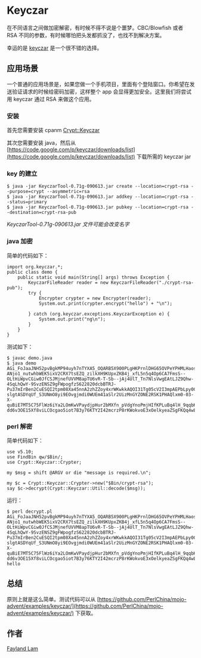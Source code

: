 # Keyczar

在不同语言之间做加密解密，有时候不得不说是个噩梦。CBC/Blowfish 或者 RSA 不同的参数，有时候哪怕把头发都抓没了，也找不到解决方案。

幸运的是 [keyczar](http://www.keyczar.org/) 是一个很不错的选择。

## 应用场景

一个普通的应用场景是，如果您做一个手机项目，里面有个登陆窗口。你希望在发送验证请求的时候给密码加密，这样整个 app 会显得更加安全。这里我们将尝试用 keyczar 通过 RSA 来做这个应用。

### 安装

首先您需要安装 cpanm [Crypt::Keyczar](https://metacpan.org/pod/Crypt::Keyczar)

其次您需要安装 java，然后从 [https://code.google.com/p/keyczar/downloads/list](https://code.google.com/p/keyczar/downloads/list) 下载所需的 keyczar jar

### key 的建立

    $ java -jar KeyczarTool-0.71g-090613.jar create --location=crypt-rsa --purpose=crypt --asymmetric=rsa
    $ java -jar KeyczarTool-0.71g-090613.jar addkey --location=crypt-rsa --status=primary
    $ java -jar KeyczarTool-0.71g-090613.jar pubkey --location=crypt-rsa --destination=crypt-rsa-pub

_KeyczarTool-0.71g-090613.jar 文件可能会改变名字_

### java 加密

简单的代码如下：

    import org.keyczar.*;
    public class demo {
        public static void main(String[] args) throws Exception {
            KeyczarFileReader reader = new KeyczarFileReader("./crypt-rsa-pub");
            try {
                Encrypter crypter = new Encrypter(reader);
                System.out.print(crypter.encrypt("hello") + "\n");

            } catch (org.keyczar.exceptions.KeyczarException e) {
                System.out.print("ng\n");
            }
        }
    }

测试如下：

    $ javac demo.java
    $ java demo
    AGi_FoJaaJNH52pvBgkMP94uyh7nTYXA5_OQARB5X900PLgHKPrnlDHG65OVPeYPHMLHaosqUFFTdAq_ECKrLG1qtPmp8ai7xpZycqWYfKaGezIe-ANjo1_nutwhbWEK5ixV2CRX7tsEZQ_zilkXH9KUpxZKB4j_xfL5n5q4Op6CA7FmsS--OLtHiWpvCGiw0JfCSJMjnefUVVM8apTU6vR-T-Sb--jAj4UlT_Tn7NlsVwgEAtLJZ9Qhw-4SqLhQwY-9SvzENSZ9gFWpogfzS622820dcbBTRJ-Pu37mIrBen2CuESQI2tpm08Xa45nnA2zhZZoy4xrWKwkkAQOI31Tg05cV2I3mpAEPbLpy0CcppHvyPOyxVsPw7-slgtASDYqUf_S3UNmO8yi9EOvgjmdi0WUEm41aSlr2UizMnGYZONE2RSK1PHAQlxm0-03-X-quBiE7MT5C75FlWz6iYa2LOmKwVPaydjpHur2bMXfn_pVdgYnoPmjHIfKPLuBq4lH_9qqbK9hk83GxJLQeTQ92cdOcgir9-dd6v3OE15Xf8viLCOcgao5iot7B3y76KTY2I42mcrzP8rKWokvoE3xOelkyeaZSgFKQq4wLxf7L7pbQl5s4rl8pdkXyysvWM5lUmLxduc2VRiKVXEDC55Y81CnkJmiULw9XLAUyz1chuLTKog

### perl 解密

简单代码如下：

    use v5.10;
    use FindBin qw/$Bin/;
    use Crypt::Keyczar::Crypter;

    my $msg = shift @ARGV or die "message is required.\n";

    my $c = Crypt::Keyczar::Crypter->new("$Bin/crypt-rsa");
    say $c->decrypt(Crypt::Keyczar::Util::decode($msg));

运行：

    $ perl decrypt.pl AGi_FoJaaJNH52pvBgkMP94uyh7nTYXA5_OQARB5X900PLgHKPrnlDHG65OVPeYPHMLHaosqUFFTdAq_ECKrLG1qtPmp8ai7xpZycqWYfKaGezIe-ANjo1_nutwhbWEK5ixV2CRX7tsEZQ_zilkXH9KUpxZKB4j_xfL5n5q4Op6CA7FmsS--OLtHiWpvCGiw0JfCSJMjnefUVVM8apTU6vR-T-Sb--jAj4UlT_Tn7NlsVwgEAtLJZ9Qhw-4SqLhQwY-9SvzENSZ9gFWpogfzS622820dcbBTRJ-Pu37mIrBen2CuESQI2tpm08Xa45nnA2zhZZoy4xrWKwkkAQOI31Tg05cV2I3mpAEPbLpy0CcppHvyPOyxVsPw7-slgtASDYqUf_S3UNmO8yi9EOvgjmdi0WUEm41aSlr2UizMnGYZONE2RSK1PHAQlxm0-03-X-quBiE7MT5C75FlWz6iYa2LOmKwVPaydjpHur2bMXfn_pVdgYnoPmjHIfKPLuBq4lH_9qqbK9hk83GxJLQeTQ92cdOcgir9-dd6v3OE15Xf8viLCOcgao5iot7B3y76KTY2I42mcrzP8rKWokvoE3xOelkyeaZSgFKQq4wLxf7L7pbQl5s4rl8pdkXyysvWM5lUmLxduc2VRiKVXEDC55Y81CnkJmiULw9XLAUyz1chuLTKog
    hello

## 总结

原则上就是这么简单。测试代码可以从 [https://github.com/PerlChina/mojo-advent/examples/keyczar/](https://github.com/PerlChina/mojo-advent/examples/keyczar/) 下获取。

## 作者
[Fayland Lam](http://fayland.me/)